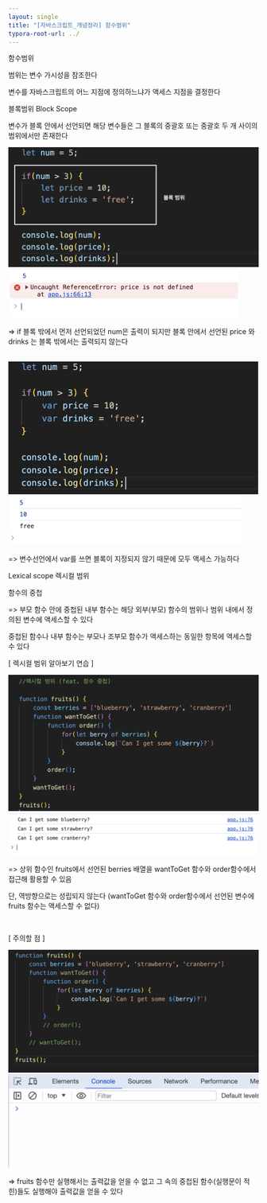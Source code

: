 ```yaml
---
layout: single
title: "[자바스크립트_개념정리] 함수범위"
typora-root-url: ../
---
```




함수범위

범위는 변수 가시성을 참조한다

변수를 자바스크립트의 어느 지점에 정의하느냐가 액세스 지점을 결정한다





블록범위 Block Scope

변수가 블록 안에서 선언되면 해당 변수들은 그 블록의 중괄호 또는 중괄호 두 개 사이의 범위에서만 존재한다



<img src="/images/2024-03-21-function_scope/image-20240321230659214.png" alt="image-20240321230659214" style="zoom:50%;" />

<img src="/images/2024-03-21-function_scope/image-20240321230737822.png" alt="image-20240321230737822" style="zoom:50%;" />

=> if 블록 밖에서 먼저 선언되었던 num은 출력이 되지만 블록 안에서 선언된 price 와 drinks 는 블록 밖에서는 출력되지 않는다



<br>

<img src="/images/2024-03-21-function_scope/image-20240321231330473.png" alt="image-20240321231330473" style="zoom:50%;" />

<img src="/images/2024-03-21-function_scope/image-20240321231348684.png" alt="image-20240321231348684" style="zoom:50%;" />

=> 변수선언에서 var를 쓰면 블록이 지정되지 않기 때문에 모두 액세스 가능하다









Lexical scope 렉시컬 범위

함수의 중첩

=> 부모 함수 안에 중첩된 내부 함수는 해당 외부(부모) 함수의 범위나 범위 내에서 정의된 변수에 액세스할 수 있다

중첩된 함수나 내부 함수는 부모나 조부모 함수가 액세스하는 동일한 항목에 액세스할 수 있다



[ 렉시컬 범위 알아보기 연습 ]

<img src="/images/2024-03-21-function_scope/image-20240323120410676.png" alt="image-20240323120410676" style="zoom:50%;" />

<img src="/images/2024-03-21-function_scope/image-20240323120429847.png" alt="image-20240323120429847" style="zoom:50%;" />

=> 상위 함수인 fruits에서 선언된 berries 배열을 wantToGet 함수와 order함수에서 접근해 활용할 수 있음

단, 역방향으로는 성립되지 않는다 (wantToGet 함수와 order함수에서 선언된 변수에 fruits 함수는 액세스할 수 없다)

<br>

[ 주의할 점 ]

<img src="/images/2024-03-21-function_scope/image-20240323120623978.png" alt="image-20240323120623978" style="zoom:50%;" />

<img src="/images/2024-03-21-function_scope/image-20240323120926270.png" alt="image-20240323120926270" style="zoom:50%;" />

=> fruits 함수만 실행해서는 출력값을 얻을 수 없고 그 속의 중첩된 함수(실행문이 적힌)들도 실행해야 출력값을 얻을 수 있다

